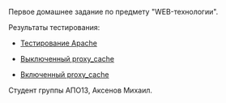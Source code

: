 Первое домашнее задание по предмету "WEB-технологии". 

Результаты тестирования:

* [Тестирование Apache](https://bitbucket.org/AnAverageGuy/web/src/5afaf1344d44e5779f7eaccf755761d1f2693a62/ApacheBenchmark?at=FirstHomeTask)

* [Выключенный proxy_cache](https://bitbucket.org/AnAverageGuy/web/src/5afaf1344d44e5779f7eaccf755761d1f2693a62/DisabledProxyCache?at=FirstHomeTask)

* [Включенный proxy_cache](https://bitbucket.org/AnAverageGuy/web/src/5afaf1344d44e5779f7eaccf755761d1f2693a62/EnabledProxyCache?at=FirstHomeTask)

Студент группы АПО13, Аксенов Михаил.
